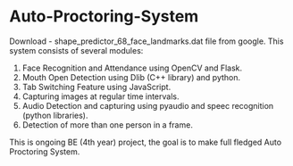 # Auto-Proctoring-System
Download - shape_predictor_68_face_landmarks.dat file from google.
This system consists of several modules: 
  1) Face Recognition and Attendance using OpenCV and Flask.
  2) Mouth Open Detection using Dlib (C++ library) and python.
  3) Tab Switching Feature using JavaScript.
  4) Capturing images at regular time intervals.
  5) Audio Detection and capturing using pyaudio and speec recognition (python libraries).
  6) Detection of more than one person in a frame.

This is ongoing BE (4th year) project, the goal is to make full fledged Auto Proctoring System.   
